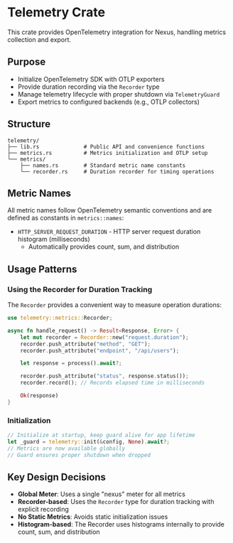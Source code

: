 # Telemetry Crate

This crate provides OpenTelemetry integration for Nexus, handling metrics collection and export.

## Purpose

- Initialize OpenTelemetry SDK with OTLP exporters
- Provide duration recording via the `Recorder` type
- Manage telemetry lifecycle with proper shutdown via `TelemetryGuard`
- Export metrics to configured backends (e.g., OTLP collectors)

## Structure

```
telemetry/
├── lib.rs              # Public API and convenience functions
├── metrics.rs          # Metrics initialization and OTLP setup
└── metrics/
    ├── names.rs        # Standard metric name constants
    └── recorder.rs     # Duration recorder for timing operations
```

## Metric Names

All metric names follow OpenTelemetry semantic conventions and are defined as constants in `metrics::names`:

- `HTTP_SERVER_REQUEST_DURATION` - HTTP server request duration histogram (milliseconds)
  - Automatically provides count, sum, and distribution

## Usage Patterns

### Using the Recorder for Duration Tracking

The `Recorder` provides a convenient way to measure operation durations:

```rust
use telemetry::metrics::Recorder;

async fn handle_request() -> Result<Response, Error> {
    let mut recorder = Recorder::new("request.duration");
    recorder.push_attribute("method", "GET");
    recorder.push_attribute("endpoint", "/api/users");

    let response = process().await?;

    recorder.push_attribute("status", response.status());
    recorder.record(); // Records elapsed time in milliseconds

    Ok(response)
}
```

### Initialization

```rust
// Initialize at startup, keep guard alive for app lifetime
let _guard = telemetry::init(&config, None).await?;
// Metrics are now available globally
// Guard ensures proper shutdown when dropped
```

## Key Design Decisions

- **Global Meter**: Uses a single "nexus" meter for all metrics
- **Recorder-based**: Uses the `Recorder` type for duration tracking with explicit recording
- **No Static Metrics**: Avoids static initialization issues
- **Histogram-based**: The Recorder uses histograms internally to provide count, sum, and distribution
